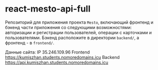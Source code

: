 # react-mesto-api-full
Репозиторий для приложения проекта `Mesto`, включающий фронтенд и бэкенд части приложения со следующими возможностями: авторизации и регистрации пользователей, операции с карточками и пользователями. Бэкенд расположите в директории `backend/`, а фронтенд - в `frontend/`. 
  
Данные сайта:
IP 35.246.109.96
Frontend https://kumiszhan.students.nomoredomains.icu
Backend https://api.kumiszhan.students.nomoredomains.icu

